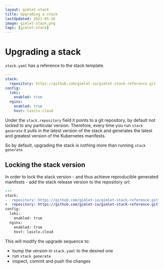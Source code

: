 ```yaml
---
layout: gimlet-stack
title: Upgrading a stack
lastUpdated: 2021-05-26
image: gimlet-stack.png
tags: [gimlet-stack]
---
```


# Upgrading a stack

`stack.yaml` has a reference to the stack template.

```yaml
---
stack:
  repository: https://github.com/gimlet-io/gimlet-stack-reference.git
config:
  loki:
    enabled: true
  nginx:
    enabled: true
    host: laszlo.cloud
```

Under the `stack.repository` field it points to a git repository, by default not locked to any particular version.
Therefore, every time you run `stack generate` it pulls in the latest version of the stack and generates the latest and greatest version of the Kubernetes manifests.

So by default, upgrading the stack is nothing more than running `stack generate` 

## Locking the stack version

In order to lock the stack version - and thus achieve reproducible generated manifests - add the stack release version to the repository url:

```diff
---
stack:
-  repository: https://github.com/gimlet-io/gimlet-stack-reference.git
+  repository: https://github.com/gimlet-io/gimlet-stack-reference.git?tag=v0.1.0
config:
  loki:
    enabled: true
  nginx:
    enabled: true
    host: laszlo.cloud
```

This will modify the upgrade sequence to:
- bump the version in `stack.yaml` to the desired one
- run `stack generate`
- inspect, commit and push the changes

